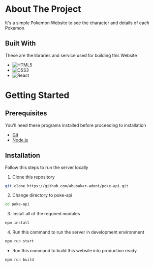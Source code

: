# About The Project

It's a simple Pokemon Website to see the character and details of each Pokemon.

## Built With

These are the libraries and service used for building this Website

- ![HTML5](https://img.shields.io/badge/html5-%23E34F26.svg?style=for-the-badge&logo=html5&logoColor=white)
- ![CSS3](https://img.shields.io/badge/css3-%231572B6.svg?style=for-the-badge&logo=css3&logoColor=white)
- ![React](https://img.shields.io/badge/react-%2320232a.svg?style=for-the-badge&logo=react&logoColor=%2361DAFB)

# Getting Started

## Prerequisites

You'll need these programs installed before proceeding to installation

- [Git](https://git-scm.com/downloads)
- [Node.js](https://nodejs.org/en/download)


## Installation

Follow this steps to run the server locally

1. Clone this repository

```sh
git clone https://github.com/abubakar-adeni/poke-api.git
```

2. Change directory to poke-api

```sh
cd poke-api
```

3. Install all of the required modules

```sh
npm install
```

4. Run this command to run the server in development environment

```sh
npm run start
```

- Run this command to build this website into production ready

```sh
npm run build
```
